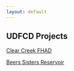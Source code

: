 ```yaml
---
layout: default
---
```

## UDFCD Projects

[Clear Creek FHAD](../maps/udfcd/clear-creek-fhad)

[Beers Sisters Reservoir](../maps/udfcd/beers-sisters)
